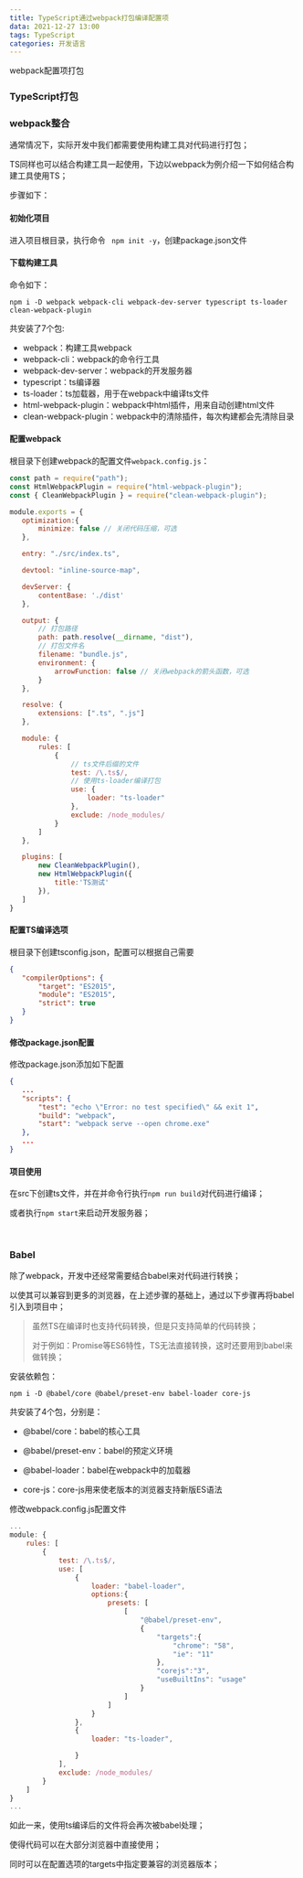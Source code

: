 ```yaml
---
title: TypeScript通过webpack打包编译配置项
data: 2021-12-27 13:00
tags: TypeScript
categories: 开发语言
---
```


webpack配置项打包

<!-- more -->

### TypeScript打包

### webpack整合

通常情况下，实际开发中我们都需要使用构建工具对代码进行打包；

TS同样也可以结合构建工具一起使用，下边以webpack为例介绍一下如何结合构建工具使用TS；

步骤如下：

#### 初始化项目

进入项目根目录，执行命令 ` npm init -y`，创建package.json文件

#### 下载构建工具

命令如下：

`npm i -D webpack webpack-cli webpack-dev-server typescript ts-loader clean-webpack-plugin`

共安装了7个包:

  - webpack：构建工具webpack
  - webpack-cli：webpack的命令行工具
  - webpack-dev-server：webpack的开发服务器
  - typescript：ts编译器
  - ts-loader：ts加载器，用于在webpack中编译ts文件
  - html-webpack-plugin：webpack中html插件，用来自动创建html文件
  - clean-webpack-plugin：webpack中的清除插件，每次构建都会先清除目录

#### 配置webpack

根目录下创建webpack的配置文件`webpack.config.js`：

 ```javascript
const path = require("path");
const HtmlWebpackPlugin = require("html-webpack-plugin");
const { CleanWebpackPlugin } = require("clean-webpack-plugin");

module.exports = {
    optimization:{
        minimize: false // 关闭代码压缩，可选
    },

    entry: "./src/index.ts",

    devtool: "inline-source-map",

    devServer: {
        contentBase: './dist'
    },

    output: {
        // 打包路径
        path: path.resolve(__dirname, "dist"),
        // 打包文件名
        filename: "bundle.js",
        environment: {
            arrowFunction: false // 关闭webpack的箭头函数，可选
        }
    },

    resolve: {
        extensions: [".ts", ".js"]
    },

    module: {
        rules: [
            {
                // ts文件后缀的文件
                test: /\.ts$/,
                // 使用ts-loader编译打包
                use: {
                    loader: "ts-loader"     
                },
                exclude: /node_modules/
            }
        ]
    },

    plugins: [
        new CleanWebpackPlugin(),
        new HtmlWebpackPlugin({
            title:'TS测试'
        }),
    ]
}
 ```

#### 配置TS编译选项

根目录下创建tsconfig.json，配置可以根据自己需要

 ```json
{
    "compilerOptions": {
        "target": "ES2015",
        "module": "ES2015",
        "strict": true
    }
}
 ```

#### 修改package.json配置

修改package.json添加如下配置

 ```json
{
    ...
    "scripts": {
        "test": "echo \"Error: no test specified\" && exit 1",
        "build": "webpack",
        "start": "webpack serve --open chrome.exe"
    },
    ...
}
 ```

#### 项目使用

在src下创建ts文件，并在并命令行执行```npm run build```对代码进行编译；

或者执行```npm start```来启动开发服务器；

<br/>

### Babel

除了webpack，开发中还经常需要结合babel来对代码进行转换；

以使其可以兼容到更多的浏览器，在上述步骤的基础上，通过以下步骤再将babel引入到项目中；

>   虽然TS在编译时也支持代码转换，但是只支持简单的代码转换；
>
>   对于例如：Promise等ES6特性，TS无法直接转换，这时还要用到babel来做转换；

安装依赖包：

   `npm i -D @babel/core @babel/preset-env babel-loader core-js`

共安装了4个包，分别是：

  - @babel/core：babel的核心工具
  
  - @babel/preset-env：babel的预定义环境
  
  - @babel-loader：babel在webpack中的加载器
  
  - core-js：core-js用来使老版本的浏览器支持新版ES语法

修改webpack.config.js配置文件

```javascript
...
module: {
    rules: [
        {
            test: /\.ts$/,
            use: [
                {
                    loader: "babel-loader",
                    options:{
                        presets: [
                            [
                                "@babel/preset-env",
                                {
                                    "targets":{
                                        "chrome": "58",
                                        "ie": "11"
                                    },
                                    "corejs":"3",
                                    "useBuiltIns": "usage"
                                }
                            ]
                        ]
                    }
                },
                {
                    loader: "ts-loader",

                }
            ],
            exclude: /node_modules/
        }
    ]
}
...
```

如此一来，使用ts编译后的文件将会再次被babel处理；

使得代码可以在大部分浏览器中直接使用；

同时可以在配置选项的targets中指定要兼容的浏览器版本；

<!-- more -->
